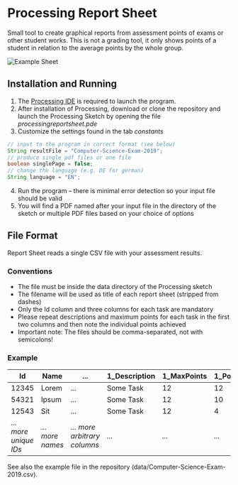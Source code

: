 # Processing Report Sheet

Small tool to create graphical reports from assessment points of exams or other student works. This is not a grading tool, it only shows points of a student in relation to the average points by the whole group.

![Example Sheet](https://github.com/dkammer/processingreportsheet/raw/master/example.png)

## Installation and Running

1. The [Processing IDE](https://processing.org/download/) is required to launch the program. 
2. After installation of Processing, download or clone the repository and launch the Processing Sketch by opening the file _processingreportsheet.pde_
3. Customize the settings found in the tab _constants_

```java
// input to the program in correct format (see below)
String resultFile = "Computer-Science-Exam-2019"; 
// produce single pdf files or one file
boolean singlePage = false;
// change the language (e.g. DE for german)
String language = "EN";
```

4. Run the program – there is minimal error detection so your input file should be valid
5. You will find a PDF named after your input file in the directory of the sketch or multiple PDF files based on your choice of options

## File Format

Report Sheet reads a single CSV file with your assessment results. 

### Conventions

* The file must be inside the data directory of the Processing sketch
* The filename will be used as title of each report sheet (stripped from dashes)
* Only the Id column and three columns for each task are mandatory
* Please repeat descriptions and maximum points for each task in the first two columns and then note the individual points achieved
* Important note: The files should be comma-separated, not with semicolons!

### Example

| Id    | Name  | ... | 1_Description | 1_MaxPoints | 1_Points | 2_Description | 2_MaxPoints | 2_Points | ... |
| ------| ----- | --- | ------------- | --- | --- | ------------- | --- | --- | --- |
| 12345 | Lorem | ... | Some Task     | 12  | 12  | Another Task  | 6   | 4   | ... |
| 54321 | Ipsum | ... | Some Task     | 12  | 10  | Another Task  | 6   | 3   | ... |
| 12543 | Sit   | ... | Some Task     | 12  | 4   | Another Task  | 6   | 1   | ... |
| _... more unique IDs_ | _... more names_ | _... more arbitrary columns_ | _..._ | _..._ | _..._ | _..._ | _..._ | _..._ | _..._ |

See also the example file in the repository (data/Computer-Science-Exam-2019.csv).
